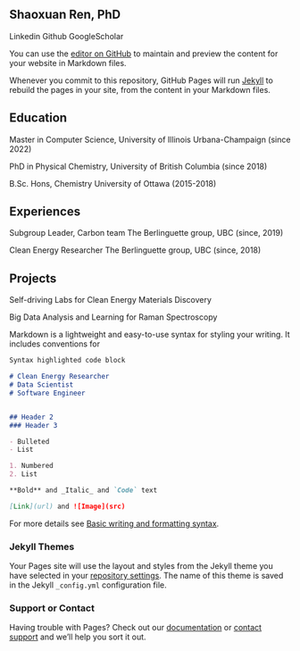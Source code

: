 ## Shaoxuan Ren, PhD

Linkedin  Github  GoogleScholar

You can use the [editor on GitHub](https://github.com/shaoxuanren/shaoxuanren.github.io/edit/main/README.md) to maintain and preview the content for your website in Markdown files.

Whenever you commit to this repository, GitHub Pages will run [Jekyll](https://jekyllrb.com/) to rebuild the pages in your site, from the content in your Markdown files.

## Education

Master in Computer Science,
University of Illinois Urbana-Champaign (since 2022)

PhD in Physical Chemistry,
University of British Columbia (since 2018)

B.Sc. Hons, Chemistry
University of Ottawa (2015-2018)

## Experiences

Subgroup Leader, Carbon team
The Berlinguette group, UBC (since, 2019)

Clean Energy Researcher
The Berlinguette group, UBC (since, 2018)


## Projects

Self-driving Labs for Clean Energy Materials Discovery

Big Data Analysis and Learning for Raman Spectroscopy 



Markdown is a lightweight and easy-to-use syntax for styling your writing. It includes conventions for

```markdown
Syntax highlighted code block

# Clean Energy Researcher
# Data Scientist
# Software Engineer


## Header 2
### Header 3

- Bulleted
- List

1. Numbered
2. List

**Bold** and _Italic_ and `Code` text

[Link](url) and ![Image](src)
```

For more details see [Basic writing and formatting syntax](https://docs.github.com/en/github/writing-on-github/getting-started-with-writing-and-formatting-on-github/basic-writing-and-formatting-syntax).

### Jekyll Themes

Your Pages site will use the layout and styles from the Jekyll theme you have selected in your [repository settings](https://github.com/shaoxuanren/shaoxuanren.github.io/settings/pages). The name of this theme is saved in the Jekyll `_config.yml` configuration file.

### Support or Contact

Having trouble with Pages? Check out our [documentation](https://docs.github.com/categories/github-pages-basics/) or [contact support](https://support.github.com/contact) and we’ll help you sort it out.
